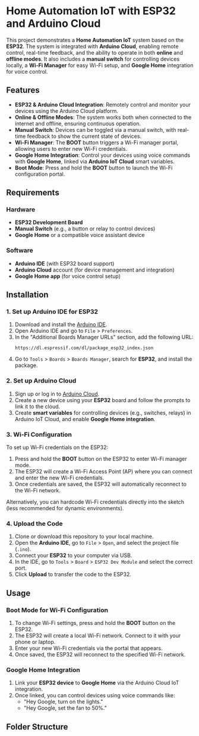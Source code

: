 # Home Automation IoT with ESP32 and Arduino Cloud

This project demonstrates a **Home Automation IoT** system based on the **ESP32**. The system is integrated with **Arduino Cloud**, enabling remote control, real-time feedback, and the ability to operate in both **online** and **offline modes**. It also includes a **manual switch** for controlling devices locally, a **Wi-Fi Manager** for easy Wi-Fi setup, and **Google Home** integration for voice control.

## Features

- **ESP32 & Arduino Cloud Integration**: Remotely control and monitor your devices using the Arduino Cloud platform.
- **Online & Offline Modes**: The system works both when connected to the internet and offline, ensuring continuous operation.
- **Manual Switch**: Devices can be toggled via a manual switch, with real-time feedback to show the current state of devices.
- **Wi-Fi Manager**: The **BOOT** button triggers a Wi-Fi manager portal, allowing users to enter new Wi-Fi credentials.
- **Google Home Integration**: Control your devices using voice commands with **Google Home**, linked via **Arduino IoT Cloud** smart variables.
- **Boot Mode**: Press and hold the **BOOT** button to launch the Wi-Fi configuration portal.

## Requirements

### Hardware

- **ESP32 Development Board**
- **Manual Switch** (e.g., a button or relay to control devices)
- **Google Home** or a compatible voice assistant device

### Software

- **Arduino IDE** (with ESP32 board support)
- **Arduino Cloud** account (for device management and integration)
- **Google Home app** (for voice control setup)

## Installation

### 1. Set up Arduino IDE for ESP32

1. Download and install the [Arduino IDE](https://www.arduino.cc/en/software).
2. Open Arduino IDE and go to `File` > `Preferences`.
3. In the "Additional Boards Manager URLs" section, add the following URL:
    ```
    https://dl.espressif.com/dl/package_esp32_index.json
    ```
4. Go to `Tools` > `Boards` > `Boards Manager`, search for **ESP32**, and install the package.

### 2. Set up Arduino Cloud

1. Sign up or log in to [Arduino Cloud](https://create.arduino.cc/).
2. Create a new device using your **ESP32** board and follow the prompts to link it to the cloud.
3. Create **smart variables** for controlling devices (e.g., switches, relays) in Arduino IoT Cloud, and enable **Google Home integration**.

### 3. Wi-Fi Configuration

To set up Wi-Fi credentials on the ESP32:

1. Press and hold the **BOOT** button on the ESP32 to enter Wi-Fi manager mode.
2. The ESP32 will create a Wi-Fi Access Point (AP) where you can connect and enter the new Wi-Fi credentials.
3. Once credentials are saved, the ESP32 will automatically reconnect to the Wi-Fi network.

Alternatively, you can hardcode Wi-Fi credentials directly into the sketch (less recommended for dynamic environments).

### 4. Upload the Code

1. Clone or download this repository to your local machine.
2. Open the **Arduino IDE**, go to `File` > `Open`, and select the project file (`.ino`).
3. Connect your **ESP32** to your computer via USB.
4. In the IDE, go to `Tools` > `Board` > `ESP32 Dev Module` and select the correct port.
5. Click **Upload** to transfer the code to the ESP32.

## Usage

### Boot Mode for Wi-Fi Configuration

1. To change Wi-Fi settings, press and hold the **BOOT** button on the ESP32.
2. The ESP32 will create a local Wi-Fi network. Connect to it with your phone or laptop.
3. Enter your new Wi-Fi credentials via the portal that appears.
4. Once saved, the ESP32 will reconnect to the specified Wi-Fi network.

### Google Home Integration

1. Link your **ESP32 device** to **Google Home** via the Arduino Cloud IoT integration.
2. Once linked, you can control devices using voice commands like:
   - "Hey Google, turn on the lights."
   - "Hey Google, set the fan to 50%."

## Folder Structure

